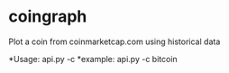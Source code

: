 # coingraph
Plot a coin from coinmarketcap.com using historical data


*Usage: api.py -c <coin>
*example: api.py -c bitcoin
